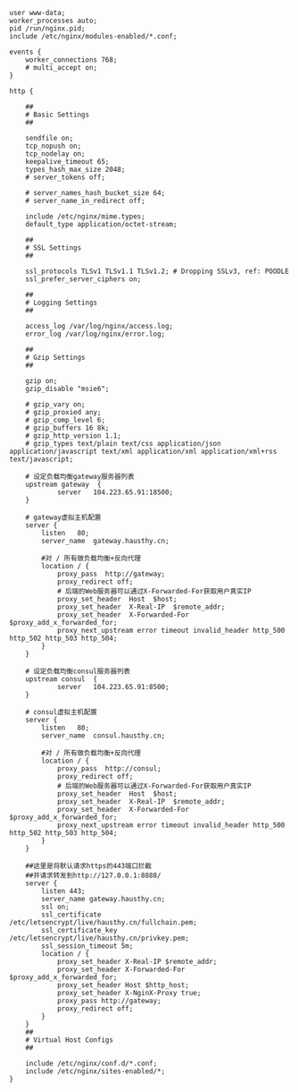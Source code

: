     user www-data;
    worker_processes auto;
    pid /run/nginx.pid;
    include /etc/nginx/modules-enabled/*.conf;

    events {
        worker_connections 768;
        # multi_accept on;
    }

    http {

        ##
        # Basic Settings
        ##

        sendfile on;
        tcp_nopush on;
        tcp_nodelay on;
        keepalive_timeout 65;
        types_hash_max_size 2048;
        # server_tokens off;

        # server_names_hash_bucket_size 64;
        # server_name_in_redirect off;

        include /etc/nginx/mime.types;
        default_type application/octet-stream;

        ##
        # SSL Settings
        ##

        ssl_protocols TLSv1 TLSv1.1 TLSv1.2; # Dropping SSLv3, ref: POODLE
        ssl_prefer_server_ciphers on;

        ##
        # Logging Settings
        ##

        access_log /var/log/nginx/access.log;
        error_log /var/log/nginx/error.log;

        ##
        # Gzip Settings
        ##

        gzip on;
        gzip_disable "msie6";

        # gzip_vary on;
        # gzip_proxied any;
        # gzip_comp_level 6;
        # gzip_buffers 16 8k;
        # gzip_http_version 1.1;
        # gzip_types text/plain text/css application/json application/javascript text/xml application/xml application/xml+rss text/javascript;
                
        # 设定负载均衡gateway服务器列表 
        upstream gateway  { 
                server   104.223.65.91:18500;  
        }

        # gateway虚拟主机配置
        server {
            listen   80;
            server_name  gateway.hausthy.cn;

            #对 / 所有做负载均衡+反向代理
            location / {
                proxy_pass  http://gateway;  
                proxy_redirect off;
                # 后端的Web服务器可以通过X-Forwarded-For获取用户真实IP
                proxy_set_header  Host  $host;
                proxy_set_header  X-Real-IP  $remote_addr;  
                proxy_set_header  X-Forwarded-For  $proxy_add_x_forwarded_for;
                proxy_next_upstream error timeout invalid_header http_500 http_502 http_503 http_504;
            }
        }

        # 设定负载均衡consul服务器列表 
        upstream consul  { 
                server   104.223.65.91:8500;  
        }

        # consul虚拟主机配置
        server {
            listen   80;
            server_name  consul.hausthy.cn;

            #对 / 所有做负载均衡+反向代理
            location / {
                proxy_pass  http://consul;  
                proxy_redirect off;
                # 后端的Web服务器可以通过X-Forwarded-For获取用户真实IP
                proxy_set_header  Host  $host;
                proxy_set_header  X-Real-IP  $remote_addr;  
                proxy_set_header  X-Forwarded-For  $proxy_add_x_forwarded_for;
                proxy_next_upstream error timeout invalid_header http_500 http_502 http_503 http_504;
            }
        }

        ##这里是将默认请求https的443端口拦截
        ##并请求转发到http://127.0.0.1:8888/
        server {
            listen 443;
            server_name gateway.hausthy.cn;
            ssl on;
            ssl_certificate /etc/letsencrypt/live/hausthy.cn/fullchain.pem;
            ssl_certificate_key /etc/letsencrypt/live/hausthy.cn/privkey.pem;
            ssl_session_timeout 5m;
            location / {
                proxy_set_header X-Real-IP $remote_addr;
                proxy_set_header X-Forwarded-For $proxy_add_x_forwarded_for;
                proxy_set_header Host $http_host;
                proxy_set_header X-NginX-Proxy true;            
                proxy_pass http://gateway;
                proxy_redirect off;
            }
        }
        ##
        # Virtual Host Configs
        ##

        include /etc/nginx/conf.d/*.conf;
        include /etc/nginx/sites-enabled/*;
    }